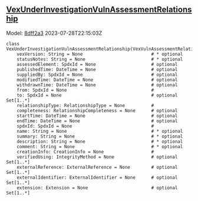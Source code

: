 ## [VexUnderInvestigationVulnAssessmentRelationship](https://github.com/spdx/spdx-3-model/blob/main/model/Security/Classes/VexUnderInvestigationVulnAssessmentRelationship.md)
Model: [8dff2a3](https://github.com/spdx/spdx-3-model/commit/8dff2a3243c9e00e1eb170fac749450a845ccdd6) 2023-07-28T22:15:03Z
```
class VexUnderInvestigationVulnAssessmentRelationship(VexVulnAssessmentRelationship):
    vexVersion: String = None                          # * optional 
    statusNotes: String = None                         # * optional 
    assessedElement: SpdxId = None                     # optional 
    publishedTime: DateTime = None                     # optional 
    suppliedBy: SpdxId = None                          # optional 
    modifiedTime: DateTime = None                      # optional 
    withdrawnTime: DateTime = None                     # optional 
    from: SpdxId = None                                # 
    to: SpdxId = None                                  # optional Set[1..*]
    relationshipType: RelationshipType = None          # 
    completeness: RelationshipCompleteness = None      # optional 
    startTime: DateTime = None                         # optional 
    endTime: DateTime = None                           # optional 
    spdxId: SpdxId = None                              # 
    name: String = None                                # * optional 
    summary: String = None                             # * optional 
    description: String = None                         # * optional 
    comment: String = None                             # * optional 
    creationInfo: CreationInfo = None                  # 
    verifiedUsing: IntegrityMethod = None              # optional Set[1..*]
    externalReference: ExternalReference = None        # optional Set[1..*]
    externalIdentifier: ExternalIdentifier = None      # optional Set[1..*]
    extension: Extension = None                        # optional Set[1..*]
```

